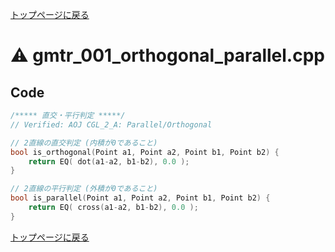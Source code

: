 <!-- mathjax config similar to math.stackexchange -->
<script type="text/javascript"
  src="http://cdn.mathjax.org/mathjax/latest/MathJax.js?config=TeX-AMS-MML_HTMLorMML">
</script>
<script type="text/x-mathjax-config">
  MathJax.Hub.Config({
    TeX: { equationNumbers: { autoNumber: "AMS" }},
    tex2jax: {
      inlineMath: [ ['$','$'] ],
      processEscapes: true
    },
    "HTML-CSS": { matchFontHeight: false },
    displayAlign: "left",
    displayIndent: "2em"
  });
</script>

<script type="text/javascript" src="https://cdnjs.cloudflare.com/ajax/libs/jquery/3.4.1/jquery.min.js"></script>
<link rel="stylesheet" href="../css/copy-button.css" />
<script type="text/javascript" src="../js/balloons.js"></script>
<script type="text/javascript" src="../js/copy-button.js"></script>



[トップページに戻る](../index.html)

# :warning: gmtr\_001\_orthogonal\_parallel.cpp

## Code

```cpp
/***** 直交・平行判定 *****/
// Verified: AOJ CGL_2_A: Parallel/Orthogonal

// 2直線の直交判定 (内積が0であること)
bool is_orthogonal(Point a1, Point a2, Point b1, Point b2) {
    return EQ( dot(a1-a2, b1-b2), 0.0 );
}

// 2直線の平行判定 (外積が0であること)
bool is_parallel(Point a1, Point a2, Point b1, Point b2) {
    return EQ( cross(a1-a2, b1-b2), 0.0 );
}

```

[トップページに戻る](../index.html)
